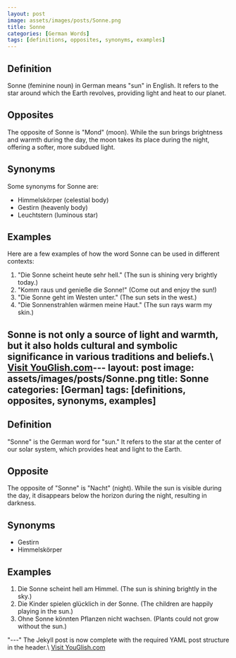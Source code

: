 ```yaml
---
layout: post
image: assets/images/posts/Sonne.png
title: Sonne
categories: [German Words]
tags: [definitions, opposites, synonyms, examples]
---
```


## Definition

Sonne (feminine noun) in German means "sun" in English. It refers to the star around which the Earth revolves, providing light and heat to our planet. 

## Opposites

The opposite of Sonne is "Mond" (moon). While the sun brings brightness and warmth during the day, the moon takes its place during the night, offering a softer, more subdued light.

## Synonyms

Some synonyms for Sonne are:

-   Himmelskörper (celestial body)
-   Gestirn (heavenly body)
-   Leuchtstern (luminous star)

## Examples

Here are a few examples of how the word Sonne can be used in different contexts:

1.  "Die Sonne scheint heute sehr hell." (The sun is shining very brightly today.)
2.  "Komm raus und genieße die Sonne!" (Come out and enjoy the sun!)
3.  "Die Sonne geht im Westen unter." (The sun sets in the west.)
4.  "Die Sonnenstrahlen wärmen meine Haut." (The sun rays warm my skin.)

Sonne is not only a source of light and warmth, but it also holds cultural and symbolic significance in various traditions and beliefs.\ <a id="yg-widget-0" class="youglish-widget" data-query="Sonne" data-lang="german" data-components="8412" data-auto-start="0" data-bkg-color="theme_light" data-title="How%20to%20pronounce%20Sonne%20in%20German"  rel="nofollow" href="https://youglish.com">Visit YouGlish.com</a><script async src="https://youglish.com/public/emb/widget.js" charset="utf-8"></script>---
layout: post
image: assets/images/posts/Sonne.png
title: Sonne
categories: [German]
tags: [definitions, opposites, synonyms, examples]
---

## Definition

"Sonne" is the German word for "sun." It refers to the star at the center of our solar system, which provides heat and light to the Earth.

## Opposite

The opposite of "Sonne" is "Nacht" (night). While the sun is visible during the day, it disappears below the horizon during the night, resulting in darkness.

## Synonyms

- Gestirn
- Himmelskörper

## Examples

1. Die Sonne scheint hell am Himmel. (The sun is shining brightly in the sky.)
2. Die Kinder spielen glücklich in der Sonne. (The children are happily playing in the sun.)
3. Ohne Sonne könnten Pflanzen nicht wachsen. (Plants could not grow without the sun.)

"---" The Jekyll post is now complete with the required YAML post structure in the header.\ <a id="yg-widget-0" class="youglish-widget" data-query="Sonne" data-lang="german" data-components="8412" data-auto-start="0" data-bkg-color="theme_light" data-title="How%20to%20pronounce%20Sonne%20in%20German"  rel="nofollow" href="https://youglish.com">Visit YouGlish.com</a><script async src="https://youglish.com/public/emb/widget.js" charset="utf-8"></script>